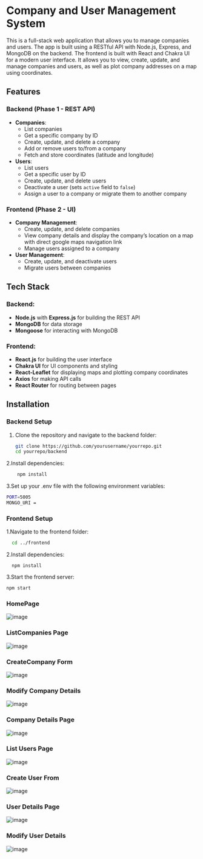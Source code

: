 # Company and User Management System

This is a full-stack web application that allows you to manage companies and users. The app is built using a RESTful API with Node.js, Express, and MongoDB on the backend. The frontend is built with React and Chakra UI for a modern user interface. It allows you to view, create, update, and manage companies and users, as well as plot company addresses on a map using coordinates.

## Features

### Backend (Phase 1 - REST API)
- **Companies**: 
  - List companies
  - Get a specific company by ID
  - Create, update, and delete a company
  - Add or remove users to/from a company
  - Fetch and store coordinates (latitude and longitude)
- **Users**:
  - List users
  - Get a specific user by ID
  - Create, update, and delete users
  - Deactivate a user (sets `active` field to `false`)
  - Assign a user to a company or migrate them to another company

### Frontend (Phase 2 - UI)
- **Company Management**:
  - Create, update, and delete companies
  - View company details and display the company’s location on a map with direct google maps navigation link
  - Manage users assigned to a company
- **User Management**:
  - Create, update, and deactivate users
  - Migrate users between companies

## Tech Stack

### Backend:
- **Node.js** with **Express.js** for building the REST API
- **MongoDB** for data storage
- **Mongoose** for interacting with MongoDB

### Frontend:
- **React.js** for building the user interface
- **Chakra UI** for UI components and styling
- **React-Leaflet** for displaying maps and plotting company coordinates
- **Axios** for making API calls
- **React Router** for routing between pages

## Installation

### Backend Setup

1. Clone the repository and navigate to the backend folder:
   ```bash
   git clone https://github.com/yourusername/yourrepo.git
   cd yourrepo/backend
2.Install dependencies:
```bash
    npm install
```
3.Set up your .env file with the following environment variables:
```bash
PORT=5005
MONGO_URI =
```
### Frontend Setup

1.Navigate to the frontend folder:
```bash
  cd ../frontend
```
2.Install dependencies:
```
  npm install
```
3.Start the frontend server:
``` bash
npm start
```
### HomePage
![image](https://github.com/user-attachments/assets/cfa8e3c2-d850-4518-b1a0-9b7d13e9d522)

### ListCompanies Page
![image](https://github.com/user-attachments/assets/290053ad-2ab8-4f9d-a41e-72a228b2dfee)

### CreateCompany Form
![image](https://github.com/user-attachments/assets/174d654f-b3cb-4067-bd6c-6d3f17e1043e)

### Modify Company Details
![image](https://github.com/user-attachments/assets/13cfc009-da68-4f04-84b5-0aa03125732a)

### Company Details Page
![image](https://github.com/user-attachments/assets/3f517eb5-3971-4350-848e-8df249f57ff3)

### List Users Page
![image](https://github.com/user-attachments/assets/10e0b312-e53e-401e-89b6-9c691008ab1e)

### Create User From
![image](https://github.com/user-attachments/assets/86d643d3-32e3-4a86-a770-a4fdf3a1bf6d)

### User Details Page
![image](https://github.com/user-attachments/assets/e1bb11bd-74ab-4fd2-b772-f34c7d6d4d3d)

### Modify User Details 
![image](https://github.com/user-attachments/assets/c2412755-97a3-41ea-802b-5c985741cb95)


